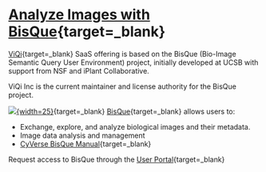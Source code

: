 # [Analyze Images with BisQue](https://bisque.cyverse.org){target=_blank}

[bisque]: ../assets/bisque/bisque.png

[ViQi](https://viqi.org){target=_blank} SaaS offering is based on the BisQue (Bio-Image Semantic Query User Environment) project, initially developed at UCSB with support from NSF and iPlant Collaborative. 

ViQi Inc is the current maintainer and license authority for the BisQue project.

[![][bisque]{width=25}](https://bisque.cyverse.org){target=_blank} [BisQue](https://bisque.cyverse.org){target=_blank} allows users to: 

- Exchange, explore, and analyze biological images and their metadata.
- Image data analysis and management
- [CyVerse BisQue Manual](https://cyverse.atlassian.net/wiki/spaces/BIS/overview){target=_blank}

Request access to BisQue through the [User Portal](https://user.cyverse.org/services){target=_blank}
